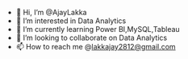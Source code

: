 - 👋 Hi, I’m @AjayLakka
- 👀 I’m interested in Data Analytics
- 🌱 I’m currently learning Power BI,MySQL,Tableau
- 💞️ I’m looking to collaborate on Data Analytics
- 📫 How to reach me @lakkajay2812@gmail.com

<!---
AjayLakka/AjayLakka is a ✨ special ✨ repository because its `README.md` (this file) appears on your GitHub profile.
You can click the Preview link to take a look at your changes.
--->
